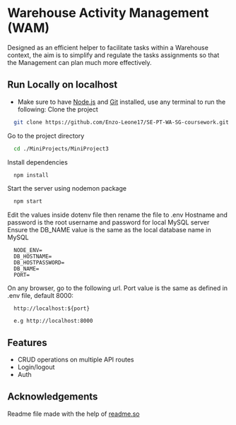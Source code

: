 
# Warehouse Activity Management (WAM)

Designed as an efficient helper to facilitate tasks within a Warehouse context, the aim is to simplify and regulate the tasks assignments so that the Management can plan much more effectively.



## Run Locally on localhost
- Make sure to have [Node.js](https://nodejs.org/en/download) and [Git](https://git-scm.com/downloads) installed, use any terminal to run the following:
Clone the project

```bash
  git clone https://github.com/Enzo-Leone17/SE-PT-WA-SG-coursework.git
```

Go to the project directory

```bash
  cd ./MiniProjects/MiniProject3
```

Install dependencies

```bash
  npm install
```

Start the server using nodemon package

```bash
  npm start
```

Edit the values inside dotenv file then rename the file to .env
Hostname and password is the root username and password for local MySQL server
Ensure the DB_NAME value is the same as the local database name in MySQL

```dotenv
  NODE_ENV=
  DB_HOSTNAME=
  DB_HOSTPASSWORD=
  DB_NAME=
  PORT=  
```

On any browser, go to the following url. Port value is the same as defined in .env file, default 8000:

```http
  http://localhost:${port}

  e.g http://localhost:8000   
```
## Features

- CRUD operations on multiple API routes
- Login/logout 
- Auth
 



## Acknowledgements

Readme file made with the help of [readme.so](https://readme.so)
